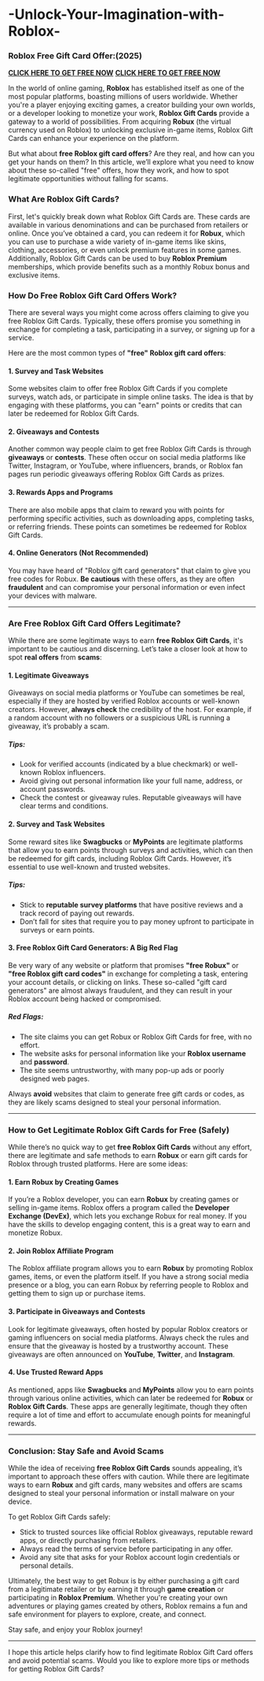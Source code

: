 # -Unlock-Your-Imagination-with-Roblox- 
### Roblox Free Gift Card Offer:(2025)    

**[CLICK HERE TO GET FREE NOW](https://www.sroffers24.com/roblox20/robux.html?location=us)**
**[CLICK HERE TO GET FREE NOW](https://www.sroffers24.com/roblox20/robux.html?location=us)**    


In the world of online gaming, **Roblox** has established itself as one of the most popular platforms, boasting millions of users worldwide. Whether you're a player enjoying exciting games, a creator building your own worlds, or a developer looking to monetize your work, **Roblox Gift Cards** provide a gateway to a world of possibilities. From acquiring **Robux** (the virtual currency used on Roblox) to unlocking exclusive in-game items, Roblox Gift Cards can enhance your experience on the platform.

But what about **free Roblox gift card offers**? Are they real, and how can you get your hands on them? In this article, we’ll explore what you need to know about these so-called "free" offers, how they work, and how to spot legitimate opportunities without falling for scams.

### What Are Roblox Gift Cards?

First, let's quickly break down what Roblox Gift Cards are. These cards are available in various denominations and can be purchased from retailers or online. Once you’ve obtained a card, you can redeem it for **Robux**, which you can use to purchase a wide variety of in-game items like skins, clothing, accessories, or even unlock premium features in some games. Additionally, Roblox Gift Cards can be used to buy **Roblox Premium** memberships, which provide benefits such as a monthly Robux bonus and exclusive items.

### How Do Free Roblox Gift Card Offers Work?

There are several ways you might come across offers claiming to give you free Roblox Gift Cards. Typically, these offers promise you something in exchange for completing a task, participating in a survey, or signing up for a service. 

Here are the most common types of **"free" Roblox gift card offers**:

#### 1. **Survey and Task Websites**
Some websites claim to offer free Roblox Gift Cards if you complete surveys, watch ads, or participate in simple online tasks. The idea is that by engaging with these platforms, you can "earn" points or credits that can later be redeemed for Roblox Gift Cards.

#### 2. **Giveaways and Contests**
Another common way people claim to get free Roblox Gift Cards is through **giveaways** or **contests**. These often occur on social media platforms like Twitter, Instagram, or YouTube, where influencers, brands, or Roblox fan pages run periodic giveaways offering Roblox Gift Cards as prizes.

#### 3. **Rewards Apps and Programs**
There are also mobile apps that claim to reward you with points for performing specific activities, such as downloading apps, completing tasks, or referring friends. These points can sometimes be redeemed for Roblox Gift Cards.

#### 4. **Online Generators (Not Recommended)**
You may have heard of "Roblox gift card generators" that claim to give you free codes for Robux. **Be cautious** with these offers, as they are often **fraudulent** and can compromise your personal information or even infect your devices with malware.

---

### Are Free Roblox Gift Card Offers Legitimate?

While there are some legitimate ways to earn **free Roblox Gift Cards**, it's important to be cautious and discerning. Let’s take a closer look at how to spot **real offers** from **scams**:

#### 1. **Legitimate Giveaways**
Giveaways on social media platforms or YouTube can sometimes be real, especially if they are hosted by verified Roblox accounts or well-known creators. However, **always check** the credibility of the host. For example, if a random account with no followers or a suspicious URL is running a giveaway, it’s probably a scam.

##### Tips:
- Look for verified accounts (indicated by a blue checkmark) or well-known Roblox influencers.
- Avoid giving out personal information like your full name, address, or account passwords.
- Check the contest or giveaway rules. Reputable giveaways will have clear terms and conditions.

#### 2. **Survey and Task Websites**
Some reward sites like **Swagbucks** or **MyPoints** are legitimate platforms that allow you to earn points through surveys and activities, which can then be redeemed for gift cards, including Roblox Gift Cards. However, it’s essential to use well-known and trusted websites. 

##### Tips:
- Stick to **reputable survey platforms** that have positive reviews and a track record of paying out rewards.
- Don’t fall for sites that require you to pay money upfront to participate in surveys or earn points.

#### 3. **Free Roblox Gift Card Generators: A Big Red Flag**
Be very wary of any website or platform that promises **"free Robux"** or **"free Roblox gift card codes"** in exchange for completing a task, entering your account details, or clicking on links. These so-called "gift card generators" are almost always fraudulent, and they can result in your Roblox account being hacked or compromised.

##### Red Flags:
- The site claims you can get Robux or Roblox Gift Cards for free, with no effort.
- The website asks for personal information like your **Roblox username** and **password**.
- The site seems untrustworthy, with many pop-up ads or poorly designed web pages.
  
Always **avoid** websites that claim to generate free gift cards or codes, as they are likely scams designed to steal your personal information.

---

### How to Get Legitimate Roblox Gift Cards for Free (Safely)

While there’s no quick way to get **free Roblox Gift Cards** without any effort, there are legitimate and safe methods to earn **Robux** or earn gift cards for Roblox through trusted platforms. Here are some ideas:

#### 1. **Earn Robux by Creating Games**
If you’re a Roblox developer, you can earn **Robux** by creating games or selling in-game items. Roblox offers a program called the **Developer Exchange (DevEx)**, which lets you exchange Robux for real money. If you have the skills to develop engaging content, this is a great way to earn and monetize Robux.

#### 2. **Join Roblox Affiliate Program**
The Roblox affiliate program allows you to earn **Robux** by promoting Roblox games, items, or even the platform itself. If you have a strong social media presence or a blog, you can earn Robux by referring people to Roblox and getting them to sign up or purchase items.

#### 3. **Participate in Giveaways and Contests**
Look for legitimate giveaways, often hosted by popular Roblox creators or gaming influencers on social media platforms. Always check the rules and ensure that the giveaway is hosted by a trustworthy account. These giveaways are often announced on **YouTube**, **Twitter**, and **Instagram**.

#### 4. **Use Trusted Reward Apps**
As mentioned, apps like **Swagbucks** and **MyPoints** allow you to earn points through various online activities, which can later be redeemed for **Robux** or **Roblox Gift Cards**. These apps are generally legitimate, though they often require a lot of time and effort to accumulate enough points for meaningful rewards.

---

### Conclusion: Stay Safe and Avoid Scams

While the idea of receiving **free Roblox Gift Cards** sounds appealing, it’s important to approach these offers with caution. While there are legitimate ways to earn **Robux** and gift cards, many websites and offers are scams designed to steal your personal information or install malware on your device.

To get Roblox Gift Cards safely:
- Stick to trusted sources like official Roblox giveaways, reputable reward apps, or directly purchasing from retailers.
- Always read the terms of service before participating in any offer.
- Avoid any site that asks for your Roblox account login credentials or personal details.

Ultimately, the best way to get Robux is by either purchasing a gift card from a legitimate retailer or by earning it through **game creation** or participating in **Roblox Premium**. Whether you're creating your own adventures or playing games created by others, Roblox remains a fun and safe environment for players to explore, create, and connect.

Stay safe, and enjoy your Roblox journey!

--- 

I hope this article helps clarify how to find legitimate Roblox Gift Card offers and avoid potential scams. Would you like to explore more tips or methods for getting Roblox Gift Cards?
